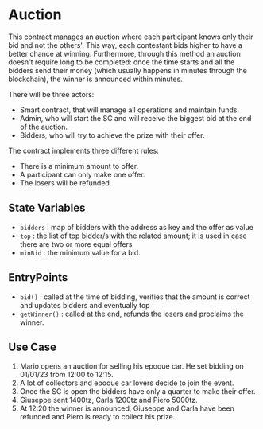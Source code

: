 # Auction
This contract manages an auction where each participant knows only their bid and not the others'. This way, each contestant bids higher to have a better chance at winning. Furthermore, through this method an auction doesn't require long to be completed: once the time starts and all the bidders send their money (which usually happens in minutes through the blockchain), the winner is announced within minutes.

There will be three actors:

- Smart contract, that will manage all operations and maintain funds.
- Admin, who will start the SC and will receive the biggest bid at the end of the auction.
- Bidders, who will try to achieve the prize with their offer.

The contract implements three different rules:
- There is a minimum amount to offer.
- A participant can only make one offer. 
- The losers will be refunded.
 
## State Variables
- `bidders` : map of bidders with the address as key and the offer as value 
- `top` : the list of top bidder/s with the related amount; it is used in case there are two or more equal offers
- `minBid` : the minimum value for a bid. 

## EntryPoints
- `bid()` : called at the time of bidding, verifies that the amount is correct and updates bidders and eventually top
- `getWinner()` : called at the end, refunds the losers and proclaims the winner.

## Use Case
1. Mario opens an auction for selling his epoque car. He set bidding on 01/01/23 from 12:00 to 12:15.
2. A lot of collectors and epoque car lovers decide to join the event.
3. Once the SC is open the bidders have only a quarter to make their offer.
4. Giuseppe sent 1400tz, Carla 1200tz and Piero 5000tz.
5. At 12:20 the winner is announced, Giuseppe and Carla have been refunded and Piero is ready to collect his prize. 
